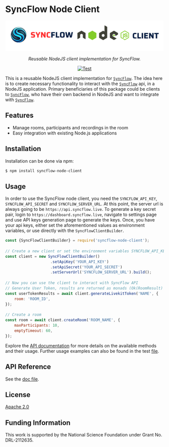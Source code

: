 # SyncFlow Node Client
<p align="center">
  <a href="https://github.com/oele-isis-vanderbilt/syncflow-node-client.git"><img src="./banner.png" alt="syncflow-node-client"></a>
</p>
<p align="center">
    <em>Reusable NodeJS client implementation for SyncFlow.</em>
</p>
<p align="center">
<a href="https://github.com/oele-isis-vanderbilt/syncflow-node-client/actions/workflows/test.yaml" target="_blank">
    <img src="https://github.com/oele-isis-vanderbilt/syncflow-node-client/actions/workflows/test.yaml/badge.svg" alt="Test">
</a>
</p>

This is a reusable NodeJS client implementation for [`SyncFlow`](https://syncflow.live). The idea here is to create necessary functionality to interact with the [`SyncFlow`](https://syncflow.live) api, in a NodeJS application. Primary beneficiaries of this package could be clients to [`SyncFlow`](https://syncflow.live), who have their own backend in NodeJS and want to integrate with [`SyncFlow`](https://syncflow.live).

## Features
- Manage rooms, participants and recordings in the room
- Easy integration with existing Node.js applications

## Installation
Installation can be done via npm:

```sh
$ npm install syncflow-node-client
```

## Usage
In order to use the SyncFlow node client, you need the `SYNCFLOW_API_KEY`, `SYNCFLOW_API_SECRET` and `SYNCFLOW_SERVER_URL`. At this point, the server url is always going to be `https://api.syncflow.live`. To generate a key secret pair, login to `https://dashboard.syncflow.live`, navigate to settings page and use API keys generation page to generate the keys. Once, you have your api keys, either set the aforementioned values as environment variables, or use directly with the `SyncFlowClientBuilder`.

```js
const {SyncFlowClientBuilder} = require('syncflow-node-client');

// Create a new client or set the environment variables SYNCFLOW_API_KEY, SYNCFLOW_API_SECRET and SYNCFLOW_SERVER_URL
const client = new SyncFlowClientBuilder()
                    .setApiKey('YOUR_API_KEY')
                    .setApiSecret('YOUR_API_SECRET')
                    .setServerUrl('SYNCFLOW_SERVER_URL').build();

// Now you can use the client to interact with SyncFlow API
// Generate User Token, results are returned as monads (Ok(RoomResult) or Err(HttpError))
const userTokenResults = await client.generateLivekitToken('NAME', {
    room: 'ROOM_ID',
});

// Create a room
const room = await client.createRoom('ROOM_NAME', {
    maxParticipants: 10,
    emptyTimeout: 60,
});
```

Explore the [API documentation]((./doc.md)) for more details on the available methods and their usage. Further usage examples can also be found in the test [file](./src/syncflow-client.test.ts).

## API Reference
See the [doc file](./doc.md).

## License
[Apache 2.0](./LICENSE)

## Funding Information
This work is supported by the National Science Foundation under Grant No. DRL-2112635.
